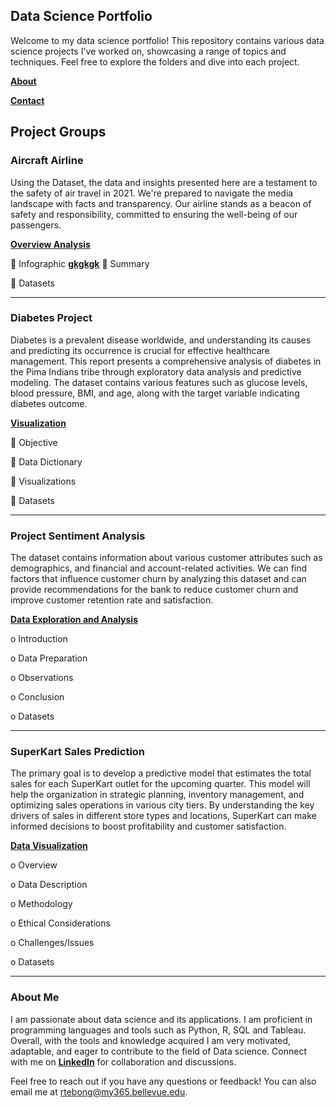 ##  Data Science Portfolio 

Welcome to my data science portfolio! This repository contains various data science projects I've worked on, showcasing a range of topics and techniques. Feel free to explore the folders and dive into each project.

[**About**](https://github.com/tmaxnike/tmaxnike.GitHub.io/tree/main/About#readme)


[**Contact**](https://github.com/tmaxnike/tmaxnike.GitHub.io/tree/main/Contact#readme)


## Project Groups 

### Aircraft Airline  
Using the Dataset, the data and insights presented here are a testament to the safety of air travel in 2021. We're prepared to navigate the media landscape with facts and transparency. Our airline stands as a beacon of safety and responsibility, committed to ensuring the well-being of our passengers. 

[**Overview Analysis**](https://github.com/tmaxnike/tmaxnike.GitHub.io/blob/main/Airline%20Project/README.md)

	Infographic 
[**gkgkgk**](https://github.com/tmaxnike/tmaxnike.GitHub.io/edit/main/Airline%20Project/README.md)
	Summary

	Datasets

---------------------------------------------------------------------------------------------------------------------------------------------------------------------------------- 
### Diabetes Project
Diabetes is a prevalent disease worldwide, and understanding its causes and predicting its occurrence is crucial for effective healthcare management. This report presents a comprehensive analysis of diabetes in the Pima Indians tribe through exploratory data analysis and predictive modeling. The dataset contains various features such as glucose levels, blood pressure, BMI, and age, along with the target variable indicating diabetes outcome. 

[**Visualization**](https://github.com/tmaxnike/tmaxnike.GitHub.io/blob/main/Diabetes%20Dataset/README.md)

   	Objective 

   	Data Dictionary

   	Visualizations

   	Datasets

---------------------------------------------------------------------------------------------------------------------------------------------------------------------------------

### Project Sentiment Analysis
The dataset contains information about various customer attributes such as demographics, and financial and account-related activities. We can find factors that influence customer churn by analyzing this dataset and can provide recommendations for the bank to reduce customer churn and improve customer retention rate and satisfaction.

[**Data Exploration and Analysis**](https://github.com/tmaxnike/tmaxnike.GitHub.io/edit/main/Project_Sentiment_Analysis/README.md)

o	Introduction 

o	Data Preparation

o	Observations

o	Conclusion 

o	Datasets

---------------------------------------------------------------------------------------------------------------------------------------------------------------------------------

### SuperKart Sales Prediction
The primary goal is to develop a predictive model that estimates the total sales for each SuperKart outlet for the upcoming quarter. This model will help the organization in strategic planning, inventory management, and optimizing sales operations in various city tiers. By understanding the key drivers of sales in different store types and locations, SuperKart can make informed decisions to boost profitability and customer satisfaction.

[**Data Visualization**](https://github.com/tmaxnike/tmaxnike.GitHub.io/edit/main/Project_SuperKart/README.md)

o	Overview

o	Data Description 

o	Methodology 

o	Ethical Considerations 

o	Challenges/Issues

o	Datasets

---------------------------------------------------------------------------------------------------------------------------------------------------------------------------------
### About Me
I am passionate about data science and its applications. I am proficient in programming languages and tools such as Python, R, SQL and Tableau. Overall, with the tools and knowledge acquired I am very motivated, adaptable, and eager to contribute to the field of Data science. Connect with me on [**LinkedIn**](https://www.linkedin.com/in/tebong-roland-8456644a/) for collaboration and discussions.

Feel free to reach out if you have any questions or feedback! You can also email me at rtebong@my365.bellevue.edu.







